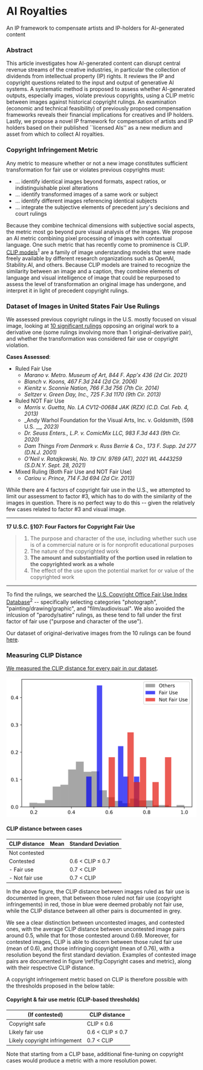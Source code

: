 # AI Royalties
An IP framework to compensate artists and IP-holders for AI-generated content

### Abstract
This article investigates how AI-generated content can disrupt central revenue streams of the creative industries, in particular the collection of dividends from intellectual property (IP) rights. It reviews the IP and copyright questions related to the input and output of generative AI systems. A systematic method is proposed to assess whether AI-generated outputs, especially images, violate previous copyrights, using a CLIP metric between images against historical copyright rulings. An examination (economic and technical feasibility) of previously proposed compensation frameworks reveals their financial implications for creatives and IP holders. Lastly, we propose a novel IP framework for compensation of artists and IP holders based on their published ``licensed AIs'' as a new medium and asset from which to collect AI royalties.

### Copyright Infringement Metric
Any metric to measure whether or not a new image constitutes sufficient transformation for fair use or violates previous copyrights must: 
* ... identify identical images beyond formats, aspect ratios, or indistinguishable pixel alterations
* ... identify transformed images of a same work or subject 
* ... identify different images referencing identical subjects 
* ... integrate the subjective elements of precedent jury's decisions and court rulings

Because they combine technical dimensions with subjective social aspects, the metric most go beyond pure visual analysis of the images.
We propose an AI metric combining pixel processing of images with contextual language. One such metric that has recently come to prominence is CLIP. [CLIP models](https://arxiv.org/pdf/2103.00020.pdf)<sup>1</sup> are a family of image understanding models that were made freely available by different research organizations such as OpenAI, Stability.AI, and others. 
Because CLIP models are trained to recognize the similarity between an image and a caption, they combine elements of language and visual intelligence of image that could be repurposed to assess the level of transformation an original image has undergone, and interpret it in light of precedent copyright rulings.

### Dataset of Images in United States Fair Use Rulings
We assessed previous copyright rulings in the U.S. mostly focused on visual image, looking at [10 significant rulings](https://drive.google.com/drive/folders/1OUvZeKKgi26gzMdPweo5WY5Zys1u5deA?usp=drive_link) opposing an original work to a derivative one (some rulings involving more than 1 original-derivative pair), and whether the transformation was considered fair use or copyright violation. 

**Cases Assessed**:
* Ruled Fair Use
  * _Marano v. Metro. Museum of Art, 844 F. App’x 436 (2d Cir. 2021)_
  * _Blanch v. Koons, 467 F.3d 244 (2d Cir. 2006)_
  * _Kienitz v. Sconnie Nation, 766 F.3d 756 (7th Cir. 2014)_
  * _Seltzer v. Green Day, Inc., 725 F.3d 1170 (9th Cir. 2013)_
* Ruled NOT Fair Use
  * _Morris v. Guetta, No. LA CV12-00684 JAK (RZX) (C.D. Cal. Feb. 4, 2013)_
  * _Andy Warhol Foundation for the Visual Arts, Inc. v. Goldsmith, (598 U.S. ___, 2023)_
  * _Dr. Seuss Enters., L.P. v. ComicMix LLC, 983 F.3d 443 (9th Cir. 2020)_
  * _Dam Things From Denmark v. Russ Berrie & Co., 173 F. Supp. 2d 277 (D.N.J. 2001)_
  * _O’Neil v. Ratajkowski, No. 19 CIV. 9769 (AT), 2021 WL 4443259 (S.D.N.Y. Sept. 28, 2021)_
* Mixed Ruling (Both Fair Use and NOT Fair Use)
  * _Cariou v. Prince, 714 F.3d 694 (2d Cir. 2013)_

While there are 4 factors of copyright fair use in the U.S., we attempted to limit our assessment to factor #3, which has to do with the similarity of the images in question. There is no perfect way to do this -- given the relatively few cases related to factor #3 and visual image.

---
**17 U.S.C. §107: Four Factors for Copyright Fair Use**
> 1. The purpose and character of the use, including whether such use is of a commercial nature or is for nonprofit educational purposes
> 2. The nature of the copyrighted work
> 3. **The amount and substantiality of the portion used in relation to the copyrighted work as a whole**
> 4. The effect of the use upon the potential market for or value of the copyrighted work
---
To find the rulings, we searched the [U.S. Copyright Office Fair Use Index Database](https://www.copyright.gov/fair-use/fair-index.html)<sup>2</sup> -- specifically selecting categories "photograph", "painting/drawing/graphic", and "film/audiovisual". We also avoided the inlcusion of "parody/satire" rulings, as these tend to fall under the first factor of fair use ("purpose and character of the use"). 

Our dataset of original-derivative images from the 10 rulings can be found [here](https://drive.google.com/drive/folders/1OUvZeKKgi26gzMdPweo5WY5Zys1u5deA?usp=drive_link).

### Measuring CLIP Distance
[We measured the CLIP distance for every pair in our dataset](CaseAnalysis.ipynb).

![CLIP distance between images, We see a clear distinction between uncontested images, and contested ones, with the average CLIP distance between uncontested image pairs around 0.5, while that for those contested around 0.69.](fig1_imageversion.png)
#### CLIP distance between cases

| CLIP distance            | Mean | Standard Deviation       |
|--------------------------|------|--------------------------|
| Not contested            |      |                          |
| Contested                |      | 0.6 < CLIP ≤ 0.7         |
| - Fair use               |      | 0.7 < CLIP               |
| - Not fair use           |      | 0.7 < CLIP               |

In the above figure, the CLIP distance between images ruled as fair use is documented in green, that between those ruled not fair use (copyright infringements) in red, those in blue were deemed probably not fair use, while the CLIP distance between all other pairs is documented in grey. 

We see a clear distinction between uncontested images, and contested ones, with the average CLIP distance between uncontested image pairs around 0.5, while that for those contested around 0.69. Moreover, for contested images, CLIP is able to discern between those ruled fair use (mean of 0.6), and those infringing copyright (mean of 0.76), with a resolution beyond the first standard deviation. 
Examples of contested image pairs are documented in figure \ref{fig:Copyright cases and metric}, along with their respective CLIP distance. 

A copyright infringement metric based on CLIP is therefore possible with the thresholds proposed in the below table:

#### Copyright & fair use metric (CLIP-based thresholds)

| (If contested)                  | CLIP distance              |
|--------------------------------|----------------------------|
| Copyright safe                 | CLIP ≤ 0.6                 |
| Likely fair use                | 0.6 < CLIP ≤ 0.7           |
| Likely copyright infringement  | 0.7 < CLIP                 |


Note that starting from a CLIP base, additional fine-tuning on copyright cases would produce a metric with a more resolution power. 










